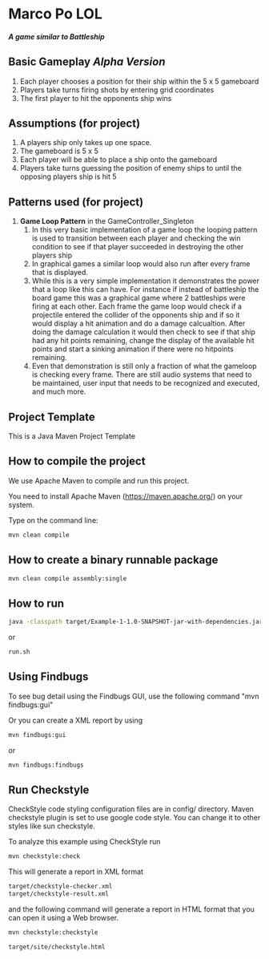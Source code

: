 # Marco Po LOL
#### *A game similar to Battleship*

## Basic Gameplay *Alpha Version*
1. Each player chooses a position for their ship within the 5 x 5 gameboard
2. Players take turns firing shots by entering grid coordinates
3. The first player to hit the opponents ship wins

## Assumptions (for project)
1. A players ship only takes up one space.
2. The gameboard is 5 x 5
3. Each player will be able to place a ship onto the gameboard 
4. Players take turns guessing the position of enemy ships to until the opposing players ship is hit
5


## Patterns used (for project)
1. **Game Loop Pattern** in the GameController_Singleton
    1. In this very basic implementation of a game loop the looping pattern is used to transition between each player
    and checking the win condition to see if that player succeeded in destroying the other players ship
    2. In graphical games a similar loop would also run after every frame that is displayed.
    3. While this is a very simple implementation it demonstrates the power that a loop like this can have.  For instance
    if instead of battleship the board game this was a graphical game where 2 battleships were firing at each other.
    Each frame the game loop would check if a projectile entered the collider of the opponents ship and if so it would
    display a hit animation and do a damage calcualtion.  After doing the damage calculation it would then check to see
    if that ship had any hit points remaining, change the display of the available hit points and start a sinking
    animation if there were no hitpoints remaining.
    4. Even that demonstration is still only a fraction of what the gameloop is checking every frame.  There are still
    audio systems that need to be maintained, user input that needs to be recognized and executed, and much more.



## Project Template

This is a Java Maven Project Template


## How to compile the project

We use Apache Maven to compile and run this project. 

You need to install Apache Maven (https://maven.apache.org/)  on your system. 

Type on the command line: 

```bash
mvn clean compile
```

## How to create a binary runnable package 


```bash
mvn clean compile assembly:single
```


## How to run


```bash
java -classpath target/Example-1-1.0-SNAPSHOT-jar-with-dependencies.jar edu.bu.met.cs665.Main
```

or


```bash
run.sh 
```

## Using Findbugs 

To see bug detail using the Findbugs GUI, use the following command "mvn findbugs:gui"

Or you can create a XML report by using  


```bash
mvn findbugs:gui 
```

or 


```bash
mvn findbugs:findbugs
```

## Run Checkstyle 

CheckStyle code styling configuration files are in config/ directory. Maven checkstyle plugin is set to use google code style. 
You can change it to other styles like sun checkstyle. 

To analyze this example using CheckStyle run 

```bash
mvn checkstyle:check
```

This will generate a report in XML format


```bash
target/checkstyle-checker.xml
target/checkstyle-result.xml
```

and the following command will generate a report in HTML format that you can open it using a Web browser. 

```bash
mvn checkstyle:checkstyle
```

```bash
target/site/checkstyle.html
```
